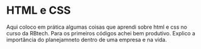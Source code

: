 #  HTML e CSS
 Aqui coloco em prática algumas coisas que aprendi sobre html e css no curso da RBtech. Para os primeiros códigos achei bem produtivo. Explico a importância do planejamneto dentro de uma empresa e na vida. 
